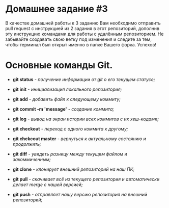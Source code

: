 # Домашнее задание #3

В качестве домашней работы к 3 заданию Вам необходимо отправить pull request с инструкцией из 2 задания в этот репозиторий, дополнив эту инструкцию командами для работы с удалённым репозиторием. Не забывайте создавать свою ветку под изменения и следите за тем, чтобы терминал был открыт именно в папке Вашего форка. Успехов!

# Основные команды Git.

* **git status** - *получение информации от git о его текущем статусе;*

* **git init** - *инициализация локального репозитория;*

* **git add** - *добавить файл к следующему коммиту;*

* **git commit -m 'message'** - *создание коммита;*

* **git log** - *вывод на экран истории всех коммитов с их хеш-кодами;*

* **git checkout** - *переход с одного коммита к другому;*

* **git chekcout master** - *вернуться к актуальному состоянию и продолжить;*

* **git diff** - *увидеть разницу между текущим файлом и закоммиченным;*

* **git clone** - *клонирует внешний репозиторий на наш ПК;*

* **git pull** - *скачивает всё из текущего репозитория и автоматически делает merge c нашей версией;*

* **git push** - *отправляет нашу версию репозитория на внешний репозиторий;*